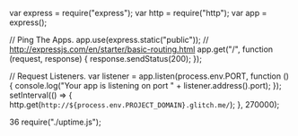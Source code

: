 var express = require("express");
var http = require("http");
var app = express();

// Ping The Apps.
app.use(express.static("public"));
// http://expressjs.com/en/starter/basic-routing.html
app.get("/", function (request, response) {
    response.sendStatus(200);
});

// Request Listeners.
var listener = app.listen(process.env.PORT, function () {
    console.log("Your app is listening on port " + listener.address().port);
});
setInterval(() => {
    http.get(`http://${process.env.PROJECT_DOMAIN}.glitch.me/`);
}, 270000);

36 require("./uptime.js");
